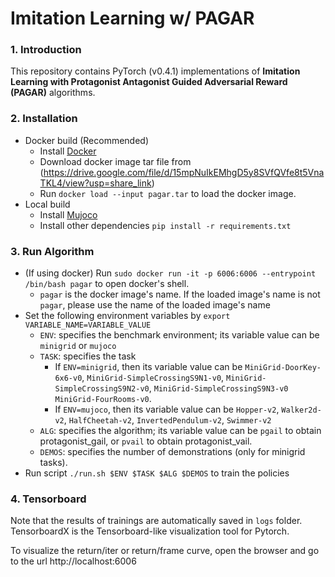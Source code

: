 # Imitation Learning w/ PAGAR

### 1. Introduction

This repository contains PyTorch (v0.4.1) implementations of **Imitation Learning with Protagonist Antagonist Guided Adversarial Reward (PAGAR)** algorithms.
 
### 2. Installation
* Docker build (Recommended)
   * Install [Docker](https://docs.docker.com/get-docker/)
   * Download docker image tar file from (https://drive.google.com/file/d/15mpNuIkEMhgD5y8SVfQVfe8t5VnaTKL4/view?usp=share_link)
   * Run `docker load --input pagar.tar` to load the docker image.
* Local build
   * Install [Mujoco](https://github.com/openai/mujoco-py)
   * Install other dependencies `pip install -r requirements.txt`
  
### 3. Run Algorithm 
* (If using docker) Run `sudo docker run -it -p 6006:6006 --entrypoint /bin/bash pagar` to open docker's shell.
   * `pagar` is the docker image's name. If the loaded image's name is not `pagar`, please use the name of the loaded image's name
* Set the following environment variables by `export VARIABLE_NAME=VARIABLE_VALUE`
   * `ENV`: specifies the benchmark environment; its variable value can be `minigrid` or `mujoco`
   * `TASK`:  specifies the task
      - If `ENV=minigrid`, then its variable value can be `MiniGrid-DoorKey-6x6-v0`, `MiniGrid-SimpleCrossingS9N1-v0`, `MiniGrid-SimpleCrossingS9N2-v0`, `MiniGrid-SimpleCrossingS9N3-v0` `MiniGrid-FourRooms-v0`.
      - If `ENV=mujoco`, then its variable value can be `Hopper-v2`, `Walker2d-v2`, `HalfCheetah-v2`, `InvertedPendulum-v2`, `Swimmer-v2`
   * `ALG`: specifies the algorithm; its variable value can be `pgail` to obtain protagonist_gail, or `pvail` to obtain protagonist_vail.
   * `DEMOS`: specifies the number of demonstrations (only for minigrid tasks).
* Run script `./run.sh $ENV $TASK $ALG $DEMOS` to train the policies

### 4. Tensorboard

Note that the results of trainings are automatically saved in `logs` folder. TensorboardX is the Tensorboard-like visualization tool for Pytorch. 

To visualize the return/iter or return/frame curve, open the browser and go to the url http://localhost:6006
